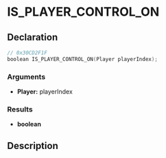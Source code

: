 # IS_PLAYER_CONTROL_ON

## Declaration
```cpp
// 0x30CD2F1F
boolean IS_PLAYER_CONTROL_ON(Player playerIndex);
```

### Arguments
- **Player:** playerIndex

### Results
- **boolean**

## Description
